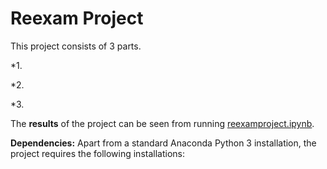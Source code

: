# Reexam Project

This project consists of 3 parts. 

*1.  

*2. 

*3. 


The **results** of the project can be seen from running [reexamproject.ipynb](reexamproject.ipynb).


**Dependencies:** Apart from a standard Anaconda Python 3 installation, the project requires the following installations: